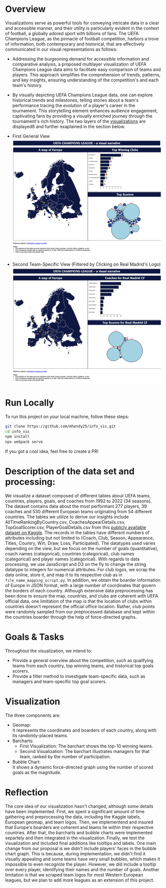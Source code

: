 # Overview

Visualizations serve as powerful tools for conveying intricate data in a clear and accessible manner, and their utility is particularly evident in the context of football, a globally adored sport with billions of fans. The UEFA Champions League, as the pinnacle of football competition, harbors a trove of information, both contemporary and historical, that are effectively communicated in our visual representations as follows:

- Addressing the burgeoning demand for accessible information and comparative analysis, a proposed multilayer visualization of UEFA Champions League data aims to facilitate easy comparison of teams and players. This approach simplifies the comprehension of trends, patterns, and key insights, ensuring understanding of the competition's and each team's history.

- By visually depicting UEFA Champions League data, one can explore historical trends and milestones, telling stories about a team's performance tracing the evolution of a player's career in the tournament. This storytelling element enhances audience engagement, captivating fans by providing a visually enriched journey through the tournament's rich history. The two layers of the [visualizations](#visualization) are displayedß and further exaplained in the section below.

- First General View
  ![First General View](./final_project/general-view.png)
- Second Team-Specific View (Filtered by Clicking on Real Madrid's Logo)
  ![Second Team-Specific View](./final_project/team-specific-view.png)

# Run Locally

To run this project on your local machine, follow these steps:

```bash
git clone https://github.com/mhendy25/info_vis.git
cd info_vis
npm install
npx webpack serve
```

If you got a cool idea, feel free to create a PR!

# Description of the data set and processing:

We visualize a dataset composed of different tables about UEFA teams, countries, players, goals, and
coaches from 1992 to 2022 (34 seasons). The dataset contains data about the most performant 277
players, 39 coaches and 530 different European teams originating from 54 different countries. The tables
we utilize to derive our insights include AllTimeRankingByCountry.csv, CoachesAppearDetails.csv,
TopGoalScorer.csv, PlayerGoalDetails.csv from this [publicly available dataset on Kaggle](https://www.kaggle.com/datasets/basharalkuwaiti/champions-league-era-stats?select=TopGoalScorer.csv). The records in the tables have different numbers of attributes including but not limited to (Coach, Club, Season, Appearance, Titles,
Country, Win, Draw, Loss, Participated). The datatypes used varies depending on the view, but we focus on the number of goals
(quantitative), coach names (categorical), countries (categorical), club names (categorical) and player
names (categorical). With regards to data processing, we use JavaScript and D3 on the fly to change the string datatype to integers for numerical attributes. For club logos, we scrap the data online, store it, and map it to its respective club as in `file_name_mapping_script.py`. In addition, we obtain the boarder information of Europe in JSON format, with a large number of coordinates that govern the borders of each country. Although extensive data preprocessing has been done to ensure the map, countries, and clubs are coherent with UEFA official data, one limitation of the map is that the location of clubs within countries doesn't represent the official office location. Rather, club points were randomly sampled from our preprocessed database and kept within the countries boarder through the help of force-directed graphs.

# Goals & Tasks

Throughout the visualization, we intend to:

- Provide a general overview about the competition, such as qualifying teams from each country, top winning teams, and historical top goals scorers.
- Provide a filter method to investigate team-specific data, such as managers and team-specific top goal scorers.

# Visualization

The three components are:

- Geomap:<br>
  It represents the coordinates and boarders of each country, along with its randomly-placed teams.
- Barcharts:
  - First Visualization:
    The barchart shows the top-10 winning teams.
  - Second Visualization:
    The barchart illustrates managers for that team, ranked by the number of participation.
- Bubble Chart:<br>
  It shows a dynamic force-directed graph using the number of scored goals as the magnitude.

# Reflection

The core idea of our visualization hasn't changed, although some details have been implemented. First, we spent a significant amount of time gathering and preprocessing the data, including the Kaggle tabels, European geomap, and team logos. Then, we implementend and insured that Europe's boarders are coherent and teams lie within their respective countries. After that, the barcharts and bubble charts were implemented separtely and then integrated in the visualization. Finally, we test the visualization and included final additions like tooltips and labels. One main change from our proposal is we didn't include players' faces in the bubble chart graph. This is because, during implementation, we didn't find it visually appealing and some teams have very small bubbles, which makes it impossible to even recognize the player. However, we did include a tooltip over every player, identifying their names and the number of goals. Another limitation is that we scraped team logos for most Western European leagues, but we plan to add more leagues as an extension of this project.
